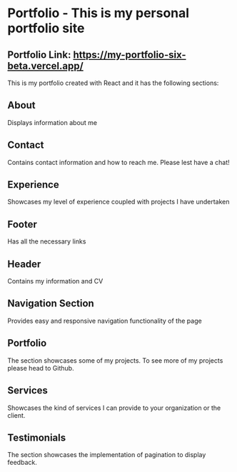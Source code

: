 # Portfolio - This is my personal portfolio site

## Portfolio Link: https://my-portfolio-six-beta.vercel.app/

This is my portfolio created with React and it has the following sections:

## About

Displays information about me

## Contact

Contains contact information and how to reach me. Please lest have a chat!

## Experience

Showcases my level of experience coupled with projects I have undertaken

## Footer

Has all the necessary links 

## Header

Contains my information and CV

## Navigation Section 

Provides easy and responsive navigation functionality of the page

## Portfolio 

The section showcases some of my projects. 
To see more of my projects please head to Github. 

## Services 

Showcases the kind of services I can provide to your organization or the client. 

## Testimonials

The section showcases the implementation of pagination to display feedback. 
